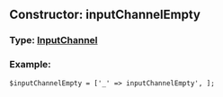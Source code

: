 ## Constructor: inputChannelEmpty  



### Type: [InputChannel](../types/InputChannel.md)

### Example:


```
$inputChannelEmpty = ['_' => inputChannelEmpty', ];
```